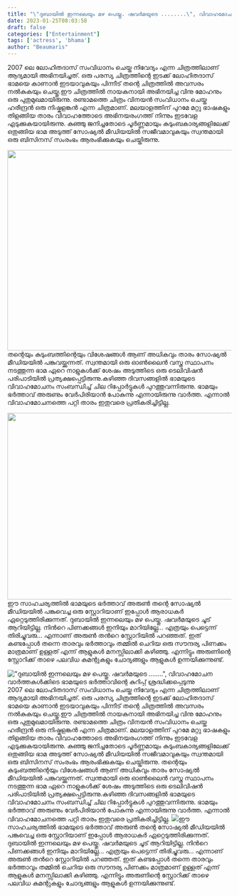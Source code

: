 ```yaml
---
title: "\"ദുബായിൽ ഇന്നലെയും മഴ പെയ്തു. ഷവർമയുടെ ........\", വിവാഹമോചന വാർത്തകൾക്കിടെ ഭാമയുടെ ഭർത്താവിന്റെ കുറിപ്പ് ശ്രദ്ധിക്കപ്പെടുന്നു"
date: 2023-01-25T08:03:58
draft: false
categories: ["Entertainment"]
tags: ['actress', 'bhama']
author: "Beaumaris"
---
```


2007 ലെ ലോഹിതദാസ് സംവിധാനം ചെയ്ത നിവേദ്യം എന്ന ചിത്രത്തിലാണ് ആദ്യമായി അഭിനയിച്ചത്. ഒരു പരസ്യ ചിത്രത്തിന്റെ ഇടക്ക് ലോഹിതദാസ് ഭാമയെ കാണാൻ ഇടയാവുകയും പിന്നീട് തന്റെ ചിത്രത്തിൽ അവസരം നൽകുകയും ചെയ്തു.ഈ ചിത്രത്തിൽ നായകനായി അഭിനയിച്ച വിനു മോഹനും ഒരു പുതുമുഖമായിരുന്നു. രണ്ടാമത്തെ ചിത്രം വിനയൻ സംവിധാനം ചെയ്ത ഹരീന്ദ്രൻ ഒരു നിഷ്കളങ്കൻ എന്ന ചിത്രമാണ്. മലയാളത്തിന് പുറമേ മറ്റു ഭാഷകളും തിളങ്ങിയ താരം വിവാഹത്തോടെ അഭിനയരംഗത്ത് നിന്നും ഇടവേള എടുക്കുകയായിരുന്നു. കുഞ്ഞു ജനിച്ചതോടെ പൂർണ്ണമായും കുടുംബകാര്യങ്ങളിലേക്ക് ഒതുങ്ങിയ ഭാമ അടുത്ത് സോഷ്യൽ മീഡിയയിൽ സജീവമാവുകയും സ്വന്തമായി ഒരു ബിസിനസ് സംരംഭം ആരംഭിക്കുകയും ചെയ്തിരുന്നു.

<img class="size-large wp-image-380890 aligncenter" src="https://cdn.boolokam.com/articles/2023/01/dfffff-1024x576.jpg" alt="" width="800" height="450" />തന്റെയും കുടുംബത്തിന്റെയും വിശേഷങ്ങൾ ആണ് അധികവും താരം സോഷ്യൽ മീഡിയയിൽ പങ്കുവയ്ക്കുന്നത്. സ്വന്തമായി ഒരു ഓൺലൈൻ വസ്ത്ര സ്ഥാപനം നടത്തുന്ന ഭാമ ഏറെ നാളുകൾക്ക് ശേഷം അടുത്തിടെ ഒരു ടെലിവിഷൻ പരിപാടിയിൽ പ്രത്യക്ഷപ്പെട്ടിരുന്നു.കഴിഞ്ഞ ദിവസങ്ങളിൽ ഭാമയുടെ വിവാഹമോചനം സംബന്ധിച്ച് ചില റിപ്പോർട്ടുകൾ പുറത്തുവന്നിരുന്നു. ഭാമയും ഭർത്താവ് അരുണും വേർപിരിയാൻ പോകുന്നു എന്നായിരുന്നു വാർത്ത. എന്നാൽ വിവാഹമോചനത്തെ പറ്റി താരം ഇതുവരെ പ്രതികരിച്ചിട്ടില്ല.

<img class="size-large wp-image-380891 aligncenter" src="https://cdn.boolokam.com/articles/2023/01/qddqf-1024x536.jpg" alt="" width="800" height="419" />ഈ സാഹചര്യത്തിൽ ഭാമയുടെ ഭർത്താവ് അരുൺ തന്റെ സോഷ്യൽ മീഡിയയിൽ പങ്കുവെച്ച ഒരു സ്റ്റോറിയാണ് ഇപ്പോൾ ആരാധകർ ഏറ്റെടുത്തിരിക്കുന്നത്. ദുബായിൽ ഇന്നലെയും മഴ പെയ്തു. ഷവർമയുടെ ചൂട് ആറിയിട്ടില്ല. നിൻറെ പിണക്കങ്ങൾ ഇനിയും മാറിയില്ലേ… എത്രയും പെട്ടെന്ന് തിരിച്ചുവരു… എന്നാണ് അരുൺ തൻറെ സ്റ്റോറിയിൽ പറഞ്ഞത്. ഇത് കണ്ടപ്പോൾ തന്നെ താരവും ഭർത്താവും തമ്മിൽ ചെറിയ ഒരു സൗന്ദര്യ പിണക്കം മാത്രമാണ് ഉള്ളത് എന്ന് ആളുകൾ മനസ്സിലാക്കി കഴിഞ്ഞു. എന്നിട്ടും അരുണിന്റെ സ്റ്റോറിക്ക് താഴെ പലവിധ കമന്റുകളും ചോദ്യങ്ങളും ആളുകൾ ഉന്നയിക്കുന്നുണ്ട്.


!["ദുബായിൽ ഇന്നലെയും മഴ പെയ്തു. ഷവർമയുടെ ........", വിവാഹമോചന വാർത്തകൾക്കിടെ ഭാമയുടെ ഭർത്താവിന്റെ കുറിപ്പ് ശ്രദ്ധിക്കപ്പെടുന്നു](https://cdn.boolokam.com/articles/2023/01/dfffff-1024x576.jpg)2007 ലെ ലോഹിതദാസ് സംവിധാനം ചെയ്ത നിവേദ്യം എന്ന ചിത്രത്തിലാണ് ആദ്യമായി അഭിനയിച്ചത്. ഒരു പരസ്യ ചിത്രത്തിന്റെ ഇടക്ക് ലോഹിതദാസ് ഭാമയെ കാണാൻ ഇടയാവുകയും പിന്നീട് തന്റെ ചിത്രത്തിൽ അവസരം നൽകുകയും ചെയ്തു.ഈ ചിത്രത്തിൽ നായകനായി അഭിനയിച്ച വിനു മോഹനും ഒരു പുതുമുഖമായിരുന്നു. രണ്ടാമത്തെ ചിത്രം വിനയൻ സംവിധാനം ചെയ്ത ഹരീന്ദ്രൻ ഒരു നിഷ്കളങ്കൻ എന്ന ചിത്രമാണ്. മലയാളത്തിന് പുറമേ മറ്റു ഭാഷകളും തിളങ്ങിയ താരം വിവാഹത്തോടെ അഭിനയരംഗത്ത് നിന്നും ഇടവേള എടുക്കുകയായിരുന്നു. കുഞ്ഞു ജനിച്ചതോടെ പൂർണ്ണമായും കുടുംബകാര്യങ്ങളിലേക്ക് ഒതുങ്ങിയ ഭാമ അടുത്ത് സോഷ്യൽ മീഡിയയിൽ സജീവമാവുകയും സ്വന്തമായി ഒരു ബിസിനസ് സംരംഭം ആരംഭിക്കുകയും ചെയ്തിരുന്നു. തന്റെയും കുടുംബത്തിന്റെയും വിശേഷങ്ങൾ ആണ് അധികവും താരം സോഷ്യൽ മീഡിയയിൽ പങ്കുവയ്ക്കുന്നത്. സ്വന്തമായി ഒരു ഓൺലൈൻ വസ്ത്ര സ്ഥാപനം നടത്തുന്ന ഭാമ ഏറെ നാളുകൾക്ക് ശേഷം അടുത്തിടെ ഒരു ടെലിവിഷൻ പരിപാടിയിൽ പ്രത്യക്ഷപ്പെട്ടിരുന്നു.കഴിഞ്ഞ ദിവസങ്ങളിൽ ഭാമയുടെ വിവാഹമോചനം സംബന്ധിച്ച് ചില റിപ്പോർട്ടുകൾ പുറത്തുവന്നിരുന്നു. ഭാമയും ഭർത്താവ് അരുണും വേർപിരിയാൻ പോകുന്നു എന്നായിരുന്നു വാർത്ത. എന്നാൽ വിവാഹമോചനത്തെ പറ്റി താരം ഇതുവരെ പ്രതികരിച്ചിട്ടില്ല. ![](https://cdn.boolokam.com/articles/2023/01/qddqf-1024x536.jpg)ഈ സാഹചര്യത്തിൽ ഭാമയുടെ ഭർത്താവ് അരുൺ തന്റെ സോഷ്യൽ മീഡിയയിൽ പങ്കുവെച്ച ഒരു സ്റ്റോറിയാണ് ഇപ്പോൾ ആരാധകർ ഏറ്റെടുത്തിരിക്കുന്നത്. ദുബായിൽ ഇന്നലെയും മഴ പെയ്തു. ഷവർമയുടെ ചൂട് ആറിയിട്ടില്ല. നിൻറെ പിണക്കങ്ങൾ ഇനിയും മാറിയില്ലേ… എത്രയും പെട്ടെന്ന് തിരിച്ചുവരു… എന്നാണ് അരുൺ തൻറെ സ്റ്റോറിയിൽ പറഞ്ഞത്. ഇത് കണ്ടപ്പോൾ തന്നെ താരവും ഭർത്താവും തമ്മിൽ ചെറിയ ഒരു സൗന്ദര്യ പിണക്കം മാത്രമാണ് ഉള്ളത് എന്ന് ആളുകൾ മനസ്സിലാക്കി കഴിഞ്ഞു. എന്നിട്ടും അരുണിന്റെ സ്റ്റോറിക്ക് താഴെ പലവിധ കമന്റുകളും ചോദ്യങ്ങളും ആളുകൾ ഉന്നയിക്കുന്നുണ്ട്.
